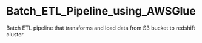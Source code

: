 # Batch_ETL_Pipeline_using_AWSGlue
Batch ETL pipeline that transforms and load data from S3 bucket to redshift cluster
